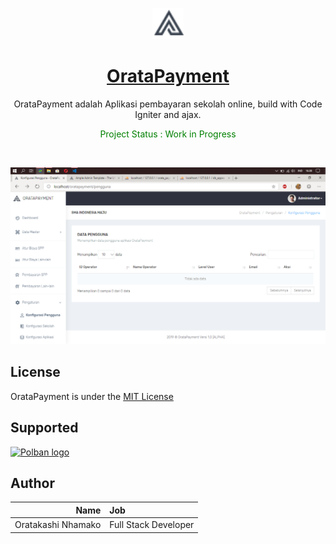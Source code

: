 <p align="center">
  <a href="#">
    <img src="assets/plugins/images/admin-logo-dark.png" alt="OrataPayment logo" width="50" height="50">
		<h1 align="center">OrataPayment</h1>
  </a>
</p>
<p align="center">
  OrataPayment adalah Aplikasi pembayaran sekolah online, build with Code Igniter and ajax.
</p>
<p align="center" style="color:green">
  Project Status : Work in Progress
</p>
<br>

![Orata Payment SS](ss.png)

## License
OrataPayment is under the [MIT License](LICENSE)

## Supported 
<p >
  <a href="https://www.polban.ac.id">
    <img src="https://www.polban.ac.id/wp-content/uploads/2017/11/logo-web-polban.png" alt="Polban logo" width="220" height="75">
  </a>
</p>

## Author
Name           | Job
-------------:|:-------------------------
Oratakashi Nhamako     | Full Stack Developer
